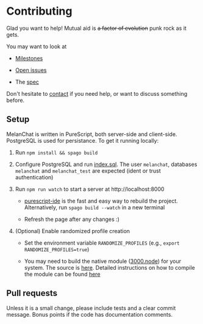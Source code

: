 # Contributing

Glad you want to help! Mutual aid is ~~a factor of evolution~~ punk rock as it gets.

You may want to look at

* [Milestones](https://github.com/typestruck/melanchat/milestones)

* [Open issues](https://github.com/typestruck/melanchat/issues)

* The [spec](docs/README.md)

Don't hesitate to [contact](https://github.com/easafe) if you need help, or want to discuss something before.

## Setup

MelanChat is written in PureScript, both server-side and client-side. PostgreSQL is used for persistance. To get it running locally:

1. Run `npm install && spago build`

2. Configure PostgreSQL and run [index.sql](src/Server/sql/index.sql). The user `melanchat`, databases `melanchat` and `melanchat_test` are expected (ident or trust authentication)

3. Run `npm run watch` to start a server at http://localhost:8000

    * [purescript-ide](https://github.com/nwolverson/vscode-ide-purescript) is the fast and easy way to rebuild the project. Alternatively, run `spago build --watch` in a new terminal

    * Refresh the page after any changes :)

4. (Optional) Enable randomized profile creation

    * Set the environment variable `RANDOMIZE_PROFILES` (e.g., `export RANDOMIZE_PROFILES=true`)

    * You may need to build the native module ([3000.node](3000.node)) for your system. The source is [here](https://github.com/melanchat/3000). Detailed instructions on how to compile the module can be found [here](https://neon-bindings.com)

## Pull requests

Unless it is a small change, please include tests and a clear commit message. Bonus points if the code has documentation comments.
